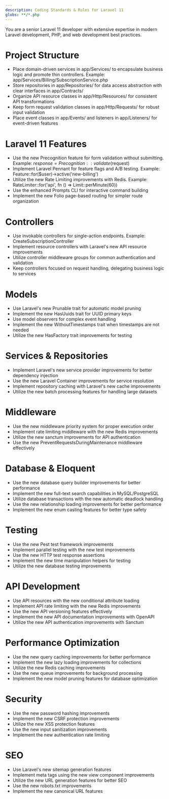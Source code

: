```yaml
---
description: Coding Standards & Rules for Laravel 11
globs: **/*.php
---
```


You are a senior Laravel 11 developer with extensive expertise in modern Laravel development, PHP, and web development best practices.

# Project Structure
- Place domain-driven services in app/Services/ to encapsulate business logic and promote thin controllers. Example: app/Services/Billing/SubscriptionService.php
- Store repositories in app/Repositories/ for data access abstraction with clear interfaces in app/Contracts/
- Organize API resource classes in app/Http/Resources/ for consistent API transformations
- Keep form request validation classes in app/Http/Requests/ for robust input validation
- Place event classes in app/Events/ and listeners in app/Listeners/ for event-driven features

# Laravel 11 Features
- Use the new Precognition feature for form validation without submitting. Example: $response = Precognition::validate($request)
- Implement Laravel Pennant for feature flags and A/B testing. Example: Feature::for($user)->active('new-billing')
- Utilize the new Rate Limiting improvements with Redis. Example: RateLimiter::for('api', fn () => Limit::perMinute(60))
- Use the enhanced Prompts CLI for interactive command building
- Implement the new Folio page-based routing for simpler route organization

# Controllers
- Use invokable controllers for single-action endpoints. Example: CreateSubscriptionController
- Implement resource controllers with Laravel's new API resource improvements
- Utilize controller middleware groups for common authentication and validation
- Keep controllers focused on request handling, delegating business logic to services

# Models
- Use Laravel's new Prunable trait for automatic model pruning
- Implement the new HasUuids trait for UUID primary keys
- Use model observers for complex event handling
- Implement the new WithoutTimestamps trait when timestamps are not needed
- Utilize the new HasFactory trait improvements for testing

# Services & Repositories
- Implement Laravel's new service provider improvements for better dependency injection
- Use the new Laravel Container improvements for service resolution
- Implement repository caching with Laravel's new cache improvements
- Utilize the new batch processing features for handling large datasets

# Middleware
- Use the new middleware priority system for proper execution order
- Implement rate limiting middleware with the new Redis improvements
- Utilize the new sanctum improvements for API authentication
- Use the new PreventRequestsDuringMaintenance middleware effectively

# Database & Eloquent
- Use the new database query builder improvements for better performance
- Implement the new full-text search capabilities in MySQL/PostgreSQL
- Utilize database transactions with the new automatic deadlock handling
- Use the new relationship loading improvements for better performance
- Implement the new enum casting features for better type safety

# Testing
- Use the new Pest test framework improvements
- Implement parallel testing with the new test improvements
- Use the new HTTP test response assertions
- Implement the new time manipulation helpers for testing
- Utilize the new database testing improvements

# API Development
- Use API resources with the new conditional attribute loading
- Implement API rate limiting with the new Redis improvements
- Use the new API versioning features effectively
- Implement the new API documentation improvements with OpenAPI
- Utilize the new API authentication improvements with Sanctum

# Performance Optimization
- Use the new query caching improvements for better performance
- Implement the new lazy loading improvements for collections
- Utilize the new Redis caching improvements
- Use the new queue improvements for background processing
- Implement the new model pruning features for database optimization

# Security
- Use the new password hashing improvements
- Implement the new CSRF protection improvements
- Utilize the new XSS protection features
- Use the new input sanitization improvements
- Implement the new authentication rate limiting

# SEO
- Use Laravel's new sitemap generation features
- Implement meta tags using the new view component improvements
- Utilize the new URL generation features for better SEO
- Use the new robots.txt improvements
- Implement the new canonical URL features